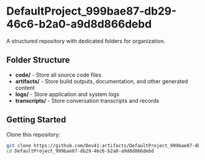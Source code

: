 # DefaultProject_999bae87-db29-46c6-b2a0-a9d8d866debd
A structured repository with dedicated folders for organization.

## Folder Structure

- **code/** - Store all source code files
- **artifacts/** - Store build outputs, documentation, and other generated content
- **logs/** - Store application and system logs
- **transcripts/** - Store conversation transcripts and records

## Getting Started

Clone this repository:
```bash
git clone https://github.com/Dev41-artifacts/DefaultProject_999bae87-db29-46c6-b2a0-a9d8d866debd
cd DefaultProject_999bae87-db29-46c6-b2a0-a9d8d866debd
```
